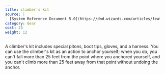 ```yaml
---
title: climber's kit
source: |
  [System Reference Document 5.0](https://dnd.wizards.com/articles/features/systems-reference-document-srd)
category: Gear
cost: 25
weight: 12
---
```


A climber's kit includes special pitons, boot tips, gloves, and a harness. You can use the climber's kit as an action to anchor yourself; when you do, you can't fall more than 25 feet from the point where you anchored yourself, and you can't climb more than 25 feet away from that point without undoing the anchor.
